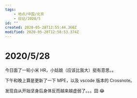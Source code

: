 ```yaml
---
tags:
    - 地点/中国/北京
    - 日记/2020/5
id: ""
created: 2020-05-28T12:55:44.366Z
modified: 2020-05-28T12:58:53.374Z
---
```

# 2020/5/28

今日面了一轮小米 HR，小姑娘（应该比我大）挺有意思。。

下午和晚上算是更新了一下 MPE，以及 vscode 版本的 Crossnote。

发现自从开始坚身后身体反而越来越虚弱了。。。囧 😂 

